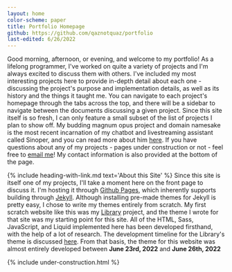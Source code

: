 ```yaml
---
layout: home
color-scheme: paper
title: Portfolio Homepage
github: https://github.com/qaznotquaz/portfolio
last-edited: 6/26/2022
---
```



Good morning, afternoon, or evening, and welcome to my portfolio! As a lifelong programmer, I've worked on quite a variety of projects and I'm always excited to discuss them with others. I've included my most interesting projects here to provide in-depth detail about each one - discussing the project's purpose and implementation details, as well as its history and the things it taught me. You can navigate to each project's homepage through the tabs across the top, and there will be a sidebar to navigate between the documents discussing a given project. Since this site itself is so fresh, I can only feature a small subset of the list of projects I plan to show off. My budding magnum opus project and domain namesake is the most recent incarnation of my chatbot and livestreaming assistant called Sinoper, and you can read more about him [here](/sinoper-v2). If you have questions about any of my projects - pages under construction or not - feel free to <a href="mailto:jess@sinoper.dev?subject=Portfolio" title="jess@sinoper.dev">email me</a>! My contact information is also provided at the bottom of the page.


{% include heading-with-link.md text='About this Site' %}
Since this site is itself one of my projects, I'll take a moment here on the front page to discuss it. I'm hosting it through [Github Pages](https://pages.github.com), which inherently supports building through [Jekyll](https://jekyllrb.com). Although installing pre-made themes for Jekyll is pretty easy, I chose to write my themes entirely from scratch. My first scratch website like this was my [Library](/library) project, and the theme I wrote for that site was my starting point for this site. All of the HTML, Sass, JavaScript, and Liquid implemented here has been developed firsthand, with the help of a lot of research. The development timeline for the Library's theme is discussed [here](/library#timeline). From that basis, the theme for this website was almost entirely developed between **June 23rd, 2022** and **June 26th, 2022**

{% include under-construction.html %}
